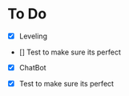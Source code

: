 # To Do
- [x] Leveling

-  [] Test to make sure its perfect
  
- [x] ChatBot
  
-  [x] Test to make sure its perfect
